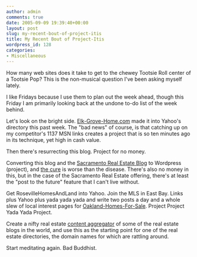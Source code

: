 ```yaml
---
author: admin
comments: true
date: 2005-09-09 19:39:40+00:00
layout: post
slug: my-recent-bout-of-project-itis
title: My Recent Bout of Project-Itis
wordpress_id: 128
categories:
- Miscellaneous
---
```


How many web sites does it take to get to the chewey Tootsie Roll center of a Tootsie Pop? This is the non-musical question I've been asking myself lately.




I like Fridays because I use them to plan out the week ahead, though this Friday I am primarily looking back at the undone to-do list of the week behind.




Let's look on the bright side. [Elk-Grove-Home.com](http://www.elk-grove-home.com) made it into Yahoo's directory this past week. The "bad news" of course, is that catching up on my competitor's 1137 MSN links creates a project that is so ten minutes ago in its technique, yet high in cash value.




Then there's resurrecting this blog. Project for no money.




Converting this blog and the [Sacramento Real Estate Blog](http://www.sacramento-home.com/real-estate-events/) to Wordpress (project), and [the cure](http://wiki.wordpress.org/?pagename=RadioUserlandImport) is worse than the disease. There's also no money in this, but in the case of the Sacramento Real Estate offering, there's at least the "post to the future" feature that I can't live without.




Get RosevilleHomesAndLand into Yahoo. Join the MLS in East Bay. Links plus Yahoo plus yada yada yada and write two posts a day and a whole slew of local interest pages for [Oakland-Homes-For-Sale](http://www.oakland-homes-for-sale.com). Project Project Yada Yada Project.




Create a nifty real estate [content aggregator](http://www.seochat.com/c/a/Yahoo-Optimization-Help/An-Insiders-Secret-To-Seriously-High-Rankings-With-Yahoo/2/) of some of the real estate blogs in the world, and use this as the starting point for one of the real estate directories, the domain names for which are rattling around.




Start meditating again. Bad Buddhist.
